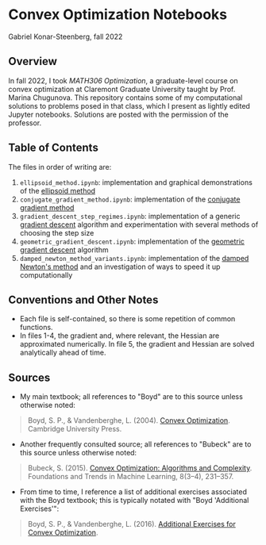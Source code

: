 # Convex Optimization Notebooks

Gabriel Konar-Steenberg, fall 2022

## Overview

In fall 2022, I took *MATH306 Optimization*, a graduate-level course on convex optimization at Claremont Graduate University taught by Prof. Marina Chugunova. This repository contains some of my computational solutions to problems posed in that class, which I present as lightly edited Jupyter notebooks. Solutions are posted with the permission of the professor.

## Table of Contents

The files in order of writing are:

 1. `ellipsoid_method.ipynb`: implementation and graphical demonstrations of the [ellipsoid method](https://en.wikipedia.org/wiki/Ellipsoid_method)
 2. `conjugate_gradient_method.ipynb`: implementation of the [conjugate gradient method](https://en.wikipedia.org/wiki/Conjugate_gradient_method)
 3. `gradient_descent_step_regimes.ipynb`: implementation of a generic [gradient descent](https://en.wikipedia.org/wiki/Gradient_descent) algorithm and experimentation with several methods of choosing the step size
 4. `geometric_gradient_descent.ipynb`: implementation of the [geometric gradient descent](https://arxiv.org/abs/1506.08187) algorithm
 5. `damped_newton_method_variants.ipynb`: implementation of the [damped Newton's method](https://en.wikipedia.org/wiki/Newton%27s_method_in_optimization) and an investigation of ways to speed it up computationally

## Conventions and Other Notes

 * Each file is self-contained, so there is some repetition of common functions.
 * In files 1-4, the gradient and, where relevant, the Hessian are approximated numerically. In file 5, the gradient and Hessian are solved analytically ahead of time.

## Sources

 * My main textbook; all references to "Boyd" are to this source unless otherwise noted:

 > Boyd, S. P., & Vandenberghe, L. (2004). [Convex Optimization](https://web.stanford.edu/~boyd/cvxbook/bv_cvxbook.pdf). Cambridge University Press.

 * Another frequently consulted source; all references to "Bubeck" are to this source unless otherwise noted:

 > Bubeck, S. (2015). [Convex Optimization: Algorithms and Complexity](https://doi.org/10.1561/2200000050). Foundations and Trends in Machine Learning, 8(3–4), 231–357.

 * From time to time, I reference a list of additional exercises associated with the Boyd textbook; this is typically notated with "Boyd 'Additional Exercises'":

 > Boyd, S. P., & Vandenberghe, L. (2016). [Additional Exercises for Convex Optimization](https://stanford.edu/~boyd/cvxbook/bv_cvxbook_extra_exercises.pdf).


